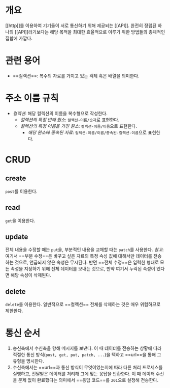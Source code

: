# 개요
[[http]]를 이용하여 기기들이 서로 통신하기 위해 제공되는 [[API]].  완전히 정립된 하나의 [[API]]라기보다는 해당 목적을 최대한 효율적으로 이루기 위한 방법들의 총체적인 집합에 가깝다.

# 관련 용어
- ==컬렉션==: 복수의 자료를 가지고 있는 객체 혹은 배열을 의미한다.

# 주소 이름 규칙
- *컬렉션*: 해당 컬렉션의 이름을 복수형으로 작성한다.
	- *컬렉션의 특정 번째 원소*: `컬렉션-이름/숫자`로 표현한다.
	- *컬렉션의 특정 이름을 가진 원소*: `컬렉션-이름/이름`으로 표현한다.
		- *해당 원소에 종속된 자료*: `컬렉션-이름/이름/종속된-컬렉션-이름`으로 표현한다.

# CRUD
## create
`post`를 이용한다.

## read
`get`을 이용한다.

## update
전체 내용을 수정할 때는 `put`을, 부분적인 내용을 교체할 때는 `patch`를 사용한다.
	*참고*: 여기서 ==부분 수정==은 바꾸고 싶은 자료의 특정 속성 값에 대해서만 데이터를 전송하는 것으로, 언급되지 않은 속성은 무시된다. 반면 ==전체 수정==은 입력한 형태로 모든 속성을 지정하기 위해 전체 데이터를 보내는 것으로, 만약 여기서 누락된 속성이 있다면 해당 속성이 삭제된다.

## delete
`delete`를 이용한다. 일반적으로 ==컬렉션== 전체를 삭제하는 것은 매우 위험하므로 제한한다.

# 통신 순서
1. 송신측에서 수신측을 향해 메시지를 보낸다. 이 때 데이터를 전송하는 상황에 따라 적절한 통신 방식(`post, get, put, patch, ...`)을 택하고 ==url==을 통해 그 유형을 명시한다.
2. 수신측에서는 ==url==과 통신 방식이 무엇이었는지에 따라 다른 처리 프로세스를 실행하고, 전달받은 데이터를 처리해 그에 맞는 응답을 반환한다. 이 때 데이터 수신을 문제 없이 완료했다는 의미에서 ==응답 코드==를 `201`으로 설정해 전송한다.